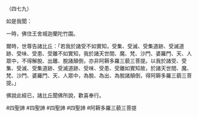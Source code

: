 （四七九）

如是我聞：

一時，佛住王舍城迦蘭陀竹園。

爾時，世尊告諸比丘：「若我於諸受不如實知，受集、受滅、受集道跡、受滅道跡、受味、受患、受離不如實知，我於諸天世間、魔、梵、沙門、婆羅門、天、人眾中，不得解脫、出離、脫諸顛倒，亦非阿耨多羅三藐三菩提。以我於諸受、受集、受滅、受集道跡、受滅道跡、受味、受患、受離如實知故，於諸天世間、魔、梵、沙門、婆羅門、天、人眾中，為脫、為出、為脫諸顛倒，得阿耨多羅三藐三菩提。」

佛說此經已，諸比丘聞佛所說，歡喜奉行。



#四聖諦
#四聖諦
#四聖諦
#四聖諦
#阿耨多羅三藐三菩提
